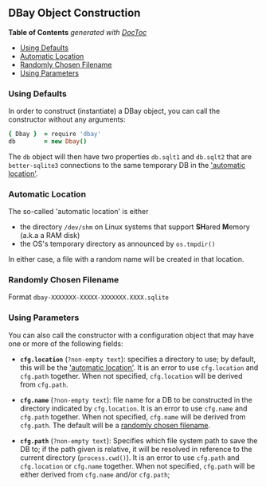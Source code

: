 
## DBay Object Construction

<!-- START doctoc generated TOC please keep comment here to allow auto update -->
<!-- DON'T EDIT THIS SECTION, INSTEAD RE-RUN doctoc TO UPDATE -->
**Table of Contents**  *generated with [DocToc](https://github.com/thlorenz/doctoc)*

- [Using Defaults](#using-defaults)
- [Automatic Location](#automatic-location)
- [Randomly Chosen Filename](#randomly-chosen-filename)
- [Using Parameters](#using-parameters)

<!-- END doctoc generated TOC please keep comment here to allow auto update -->

### Using Defaults

In order to construct (instantiate) a DBay object, you can call the constructor without any arguments:

```coffee
{ Dbay }  = require 'dbay'
db        = new Dbay()
```

The `db` object will then have two properties `db.sqlt1` and `db.sqlt2` that are `better-sqlite3`
connections to the same temporary DB in the ['automatic location'](#automatic-location).

### Automatic Location

The so-called 'automatic location' is either

* the directory `/dev/shm` on Linux systems that support **SH**ared **M**emory (a.k.a a RAM disk)
* the OS's temporary directory as announced by `os.tmpdir()`

In either case, a file with a random name will be created in that location.

### Randomly Chosen Filename

Format `dbay-XXXXXXX-XXXXX-XXXXXXX.XXXX.sqlite`

### Using Parameters

You can also call the constructor with a configuration object that may have one or more of the following
fields:

* **`cfg.location`** (`?non-empty text`): specifies a directory to use; by default, this will be the
  ['automatic location'](#automatic-location). It is an error to use `cfg.location` and `cfg.path` together.
  When not specified, `cfg.location` will be derived from `cfg.path`.

* **`cfg.name`** (`?non-empty text`): file name for a DB to be constructed in the directory indicated by
  `cfg.location`. It is an error to use `cfg.name` and `cfg.path` together. When not specified, `cfg.name`
  will be derived from `cfg.path`. The default will be a [randomly chosen
  filename](#randomly-chosen-filename).

* **`cfg.path`** (`?non-empty text`): Specifies which file system path to save the DB to; if the path given
  is relative, it will be resolved in reference to the current directory (`process.cwd()`). It is an error
  to use `cfg.path` and `cfg.location` or `cfg.name` together. When not specified, `cfg.path` will be either
  derived from `cfg.name` and/or `cfg.path`;


